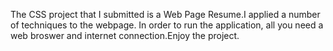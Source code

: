 The CSS project that I submitted is a Web Page Resume.I applied a number of techniques to the webpage. 
In order to run the application, all you need a web broswer and internet connection.Enjoy the project.
